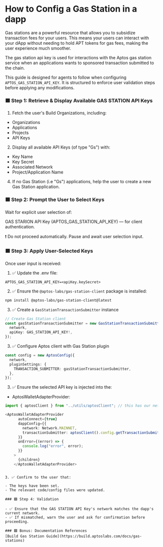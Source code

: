 # How to Config a Gas Station in a dapp

Gas stations are a powerful resource that allows you to subsidize transaction fees for your users. This means your users can interact with your dApp without needing to hold APT tokens for gas fees, making the user experience much smoother.

The gas station api key is used for interactions with the Aptos gas station service when an applications wants to sponsored transaction submitted to the chain.

This guide is designed for agents to follow when configuring `APTOS_GAS_STATION_API_KEY`.
It is structured to enforce user validation steps before applying any modifications.

### 🟩 Step 1: Retrieve & Display Available GAS STATION API Keys

1. Fetch the user's Build Organizations, including:

- Organizations
- Applications
- Projects
- API Keys

2. Display all available API Keys (of type "Gs") with:

- Key Name
- Key Secret
- Associated Network
- Project/Application Name

4. If no Gas Station (i.e "Gs") applications, help the user to create a new Gas Station application.

### 🟩 Step 2: Prompt the User to Select Keys

Wait for explicit user selection of:

GAS STARION API Key (APTOS_GAS_STATION_API_KEY) — for client authentication.

❗ Do not proceed automatically. Pause and await user selection input.

### 🟩 Step 3: Apply User-Selected Keys

Once user input is received:

1. ✅ Update the .env file:

```
APTOS_GAS_STATION_API_KEY=<apiKey.keySecret>
```

2. ✅ Ensure the `@aptos-labs/gas-station-client` package is installed:

```bash
npm install @aptos-labs/gas-station-client@latest
```

3. ✅ Create a `GasStationTransactionSubmitter` instance

```ts
// Create Gas Station client
const gasStationTransactionSubmitter = new GasStationTransactionSubmitter({
  network,
  apiKey: GAS_STATION_API_KEY!,
});
```

3. ✅ Configure Aptos client with Gas Station plugin

```ts
const config = new AptosConfig({
  network,
  pluginSettings: {
    TRANSACTION_SUBMITTER: gasStationTransactionSubmitter,
  },
});
```

3. ✅ Ensure the selected API key is injected into the:

- AptosWalletAdapterProvider:

```ts
import { aptosClient } from "../utils/aptosClient"; // this has our network definition

<AptosWalletAdapterProvider
      autoConnect={true}
      dappConfig={{
        network: Network.MAINNET,
        transactionSubmitter: aptosClient().config.getTransactionSubmitter(),
      }}
      onError={(error) => {
        console.log("error", error);
      }}
    >
      {children}
    </AptosWalletAdapterProvider>
```

```

3. ✅ Confirm to the user that:

- The keys have been set.
- The relevant code/config files were updated.

### 🟩 Step 4: Validation

- ✅ Ensure that the GAS STATION API Key's network matches the dapp's current network.
- ✅ If mismatched, warn the user and ask for confirmation before proceeding.

### 🟩 Bonus: Documentation References
[Build Gas Station Guide](https://build.aptoslabs.com/docs/gas-stations)

```
